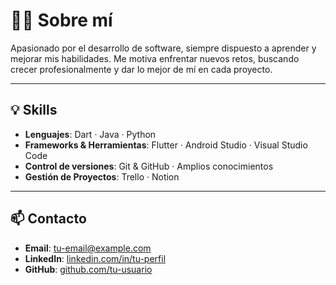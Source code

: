 # 👨‍💻 Sobre mí

Apasionado por el desarrollo de software, siempre dispuesto a aprender y mejorar mis habilidades. Me motiva enfrentar nuevos retos, buscando crecer profesionalmente y dar lo mejor de mí en cada proyecto.

---

## 💡 Skills

- **Lenguajes**: Dart · Java · Python
- **Frameworks & Herramientas**: Flutter · Android Studio · Visual Studio Code
- **Control de versiones**: Git & GitHub · Amplios conocimientos
- **Gestión de Proyectos**: Trello · Notion

---

## 📫 Contacto

- **Email**: [tu-email@example.com](mailto:tu-email@example.com)
- **LinkedIn**: [linkedin.com/in/tu-perfil](https://linkedin.com/in/tu-perfil)
- **GitHub**: [github.com/tu-usuario](https://github.com/tu-usuario)
